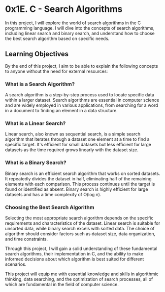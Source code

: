# 0x1E. C - Search Algorithms

In this project, I will explore the world of search algorithms in the C programming language. I will dive into the concepts of search algorithms, including linear search and binary search, and understand how to choose the best search algorithm based on specific needs.

## Learning Objectives

By the end of this project, I aim to be able to explain the following concepts to anyone without the need for external resources:

### What is a Search Algorithm?

A search algorithm is a step-by-step process used to locate specific data within a larger dataset. Search algorithms are essential in computer science and are widely employed in various applications, from searching for a word in a document to finding an element in a data structure.

### What is a Linear Search?

Linear search, also known as sequential search, is a simple search algorithm that iterates through a dataset one element at a time to find a specific target. It's efficient for small datasets but less efficient for large datasets as the time required grows linearly with the dataset size.

### What is a Binary Search?

Binary search is an efficient search algorithm that works on sorted datasets. It repeatedly divides the dataset in half, eliminating half of the remaining elements with each comparison. This process continues until the target is found or identified as absent. Binary search is highly efficient for large datasets and has a time complexity of O(log n).

### Choosing the Best Search Algorithm

Selecting the most appropriate search algorithm depends on the specific requirements and characteristics of the dataset. Linear search is suitable for unsorted data, while binary search excels with sorted data. The choice of algorithm should consider factors such as dataset size, data organization, and time constraints.

Through this project, I will gain a solid understanding of these fundamental search algorithms, their implementation in C, and the ability to make informed decisions about which algorithm is best suited for different scenarios.

This project will equip me with essential knowledge and skills in algorithmic thinking, data searching, and the optimization of search processes, all of which are fundamental in the field of computer science.
